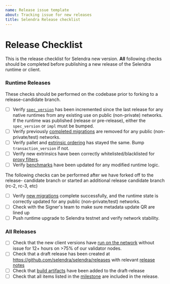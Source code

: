 ```yaml
---
name: Release issue template
about: Tracking issue for new releases
title: Selendra Release checklist
---
```

# Release Checklist

This is the release checklist for Selendra new version. **All** following
checks should be completed before publishing a new release of the
Selendra runtime or client.

### Runtime Releases

These checks should be performed on the codebase prior to forking to a release-candidate branch.

- [ ] Verify [`spec_version`](https://github.com/selendra/selendra/blob/master/docs/release-checklist.md#spec-version) has been incremented since the
    last release for any native runtimes from any existing use on public (non-private) networks. If the runtime was published (release or pre-release), either the `spec_version` or `impl` must be bumped.
- [ ] Verify previously [completed migrations](https://github.com/selendra/selendra/blob/master/docs/release-checklist.md#old-migrations-removed) are
    removed for any public (non-private/test) networks.
- [ ] Verify pallet and [extrinsic ordering](https://github.com/selendra/selendra/blob/master/docs/release-checklist.md#extrinsic-ordering) has stayed
    the same. Bump `transaction_version` if not.
- [ ] Verify new extrinsics have been correctly whitelisted/blacklisted for
    [proxy filters](https://github.com/selendra/selendra/blob/master/docs/release-checklist.md#proxy-filtering).
- [ ] Verify [benchmarks](https://github.com/selendra/selendra/blob/master/docs/release-checklist.md#benchmarks) have been updated for any modified
    runtime logic.

The following checks can be performed after we have forked off to the release-
candidate branch or started an additional release candidate branch (rc-2, rc-3, etc)

- [ ] Verify [new migrations](https://github.com/selendra/selendra/blob/master/docs/release-checklist.md#new-migrations) complete successfully, and the
    runtime state is correctly updated for any public (non-private/test)
    networks.
- [ ] Check with the Signer's team to make sure metadata update QR are lined up
- [ ] Push runtime upgrade to Selendra testnet and verify network stability.

### All Releases

- [ ] Check that the new client versions have [run on the network](https://github.com/selendra/selendra/blob/master/docs/release-checklist.md#burn-in)
    without issue for 12+ hours on >75% of our validator nodes.
- [ ] Check that a draft release has been created at
    https://github.com/selendra/selendra/releases with relevant [release
    notes](https://github.com/selendra/selendra/blob/master/docs/release-checklist.md#release-notes)
- [ ] Check that [build artifacts](https://github.com/selendra/selendra/blob/master/docs/release-checklist.md#build-artifacts) have been added to the
    draft-release
- [ ] Check that all items listed in the [milestone](https://github.com/selendra/selendra/milestones) are included in the release.
